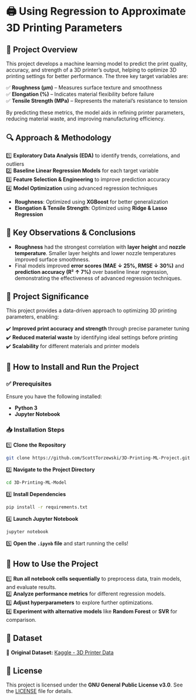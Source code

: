 # 🖨️ Using Regression to Approximate 3D Printing Parameters

## 📌 Project Overview
This project develops a machine learning model to predict the print quality, accuracy, and strength of a 3D printer’s output, helping to optimize 3D printing settings for better performance. The three key target variables are:

✅ **Roughness (μm)** – Measures surface texture and smoothness  
✅ **Elongation (%)** – Indicates material flexibility before failure  
✅ **Tensile Strength (MPa)** – Represents the material’s resistance to tension  

By predicting these metrics, the model aids in refining printer parameters, reducing material waste, and improving manufacturing efficiency.

## 🔍 Approach & Methodology
1️⃣ **Exploratory Data Analysis (EDA)** to identify trends, correlations, and outliers  
2️⃣ **Baseline Linear Regression Models** for each target variable  
3️⃣ **Feature Selection & Engineering** to improve prediction accuracy  
4️⃣ **Model Optimization** using advanced regression techniques  

- **Roughness**: Optimized using **XGBoost** for better generalization  
- **Elongation & Tensile Strength**: Optimized using **Ridge & Lasso Regression**  

## 🔬 Key Observations & Conclusions
- **Roughness** had the strongest correlation with **layer height** and **nozzle temperature**. Smaller layer heights and lower nozzle temperatures improved surface smoothness.
- Final models improved **error scores (MAE ↓ 25%, RMSE ↓ 30%)** and **prediction accuracy (R² ↑ 7%)** over baseline linear regression, demonstrating the effectiveness of advanced regression techniques.

## 🎯 Project Significance
This project provides a data-driven approach to optimizing 3D printing parameters, enabling:

✔️ **Improved print accuracy and strength** through precise parameter tuning  
✔️ **Reduced material waste** by identifying ideal settings before printing  
✔️ **Scalability** for different materials and printer models  

## 🚀 How to Install and Run the Project

### ✅ Prerequisites
Ensure you have the following installed:
- **Python 3**
- **Jupyter Notebook**

### 📥 Installation Steps
1️⃣ **Clone the Repository**
```bash
git clone https://github.com/ScottTorzewski/3D-Printing-ML-Project.git
```
2️⃣ **Navigate to the Project Directory**
```bash
cd 3D-Printing-ML-Model
```
3️⃣ **Install Dependencies**
```bash
pip install -r requirements.txt
```
4️⃣ **Launch Jupyter Notebook**
```bash
jupyter notebook
```
5️⃣ **Open the `.ipynb` file** and start running the cells!

## 🎯 How to Use the Project
1️⃣ **Run all notebook cells sequentially** to preprocess data, train models, and evaluate results.  
2️⃣ **Analyze performance metrics** for different regression models.  
3️⃣ **Adjust hyperparameters** to explore further optimizations.  
4️⃣ **Experiment with alternative models** like **Random Forest** or **SVR** for comparison.  

## 📂 Dataset
🔗 **Original Dataset:** [Kaggle - 3D Printer Data](https://www.kaggle.com/datasets/afumetto/3dprinter)

## 📜 License
This project is licensed under the **GNU General Public License v3.0**. See the [LICENSE](LICENSE) file for details.
